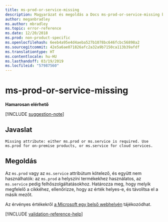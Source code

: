 ```yaml
---
title: ms-prod-or-service-missing
description: Magyarázat és megoldás a Docs ms-prod-or-service-missing buildelési problémájára
author: meganbradley
ms.author: mbradley
ms.topic: error-reference
ms.date: 12/20/2018
ms.prod: non-product-specific
ms.openlocfilehash: 6eeb4a95e4d4aeba527b1078bc646fcbc56898a2
ms.sourcegitcommit: 42e5a6ae071826afc2a32a9b7150ca113b39afdf
ms.translationtype: HT
ms.contentlocale: hu-HU
ms.lasthandoff: 03/19/2019
ms.locfileid: "57987560"
---
```

# <a name="ms-prod-or-service-missing"></a>ms-prod-or-service-missing

**Hamarosan elérhető**

[!INCLUDE [suggestion-note](includes/suggestion-note.md)]

## <a name="suggestion"></a>Javaslat

`Missing attribute: either ms.prod or ms.service is required. Use ms.prod for on-premise products, or ms.service for cloud services.`

## <a name="resolution"></a>Megoldás

Az `ms.prod` vagy az `ms.service` attribútum kötelező, és együtt nem használhatók: az `ms.prod` a helyszíni termékekhez használatos, az `ms.service` pedig felhőszolgáltatásokhoz. Határozza meg, hogy melyik megfelelő a cikkéhez, ellenőrizze, hogy az érték helyes-e, és távolítsa el a másik mezőt.

Az érvényes értékekről [a Microsoft egy belső webhelyén](https://docsmetadatatool.azurewebsites.net/allowlists) tájékozódhat.

<!--make sure to add this file to your includes folder and verify the path-->
[!INCLUDE [validation-reference-help](includes/validation-reference-help.md)]